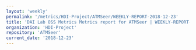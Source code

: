 ```yaml
---
layout: 'weekly'
permalink: '/metrics/HDI-Project/ATMSeer/WEEKLY-REPORT-2018-12-23'
title: 'DAI Lab OSS Metrics Metrics report for ATMSeer | WEEKLY-REPORT-2018-12-23'
organization: 'HDI-Project'
repository: 'ATMSeer'
current_date: '2018-12-23'
---
```

